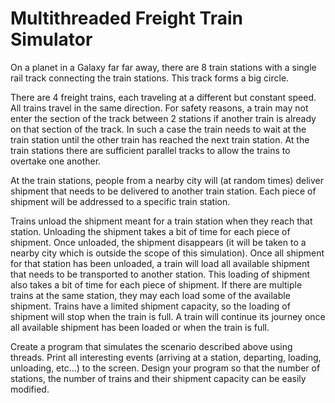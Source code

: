 # Multithreaded Freight Train Simulator
On a planet in a Galaxy far far away, there are 8 train stations with a single rail track connecting the train stations. This track forms a big circle. 

There are 4 freight trains, each traveling at a different but constant speed. All trains travel in the same direction. For safety reasons, a train may not enter the section of the track between 2 stations if another train is already on that section of the track. In such a case the train needs to wait at the train station until the other train has reached the next train station. At the train stations there are sufficient parallel tracks to allow the trains to overtake one another. 

At the train stations, people from a nearby city will (at random times) deliver shipment that needs to be delivered to another train station. Each piece of shipment will be addressed to a specific train station. 

Trains unload the shipment meant for a train station when they reach that station. Unloading the shipment takes a bit of time for each piece of shipment. Once unloaded, the shipment disappears (it will be taken to a nearby city which is outside the scope of this simulation).  Once all shipment for that station has been unloaded, a train will load all available shipment that needs to be transported to another station. This loading of shipment also takes a bit of time for each piece of shipment. If there are multiple trains at the same station, they may each load some of the available shipment. Trains have a limited shipment capacity, so the loading of shipment will stop when the train is full. A train will continue its journey once all available shipment has been loaded or when the train is full.  

Create a program that simulates the scenario described above using threads. Print all interesting events (arriving at a station, departing, loading, unloading, etc…) to the screen. Design your program so that the number of stations, the number of trains and their shipment capacity can be easily modified. 
